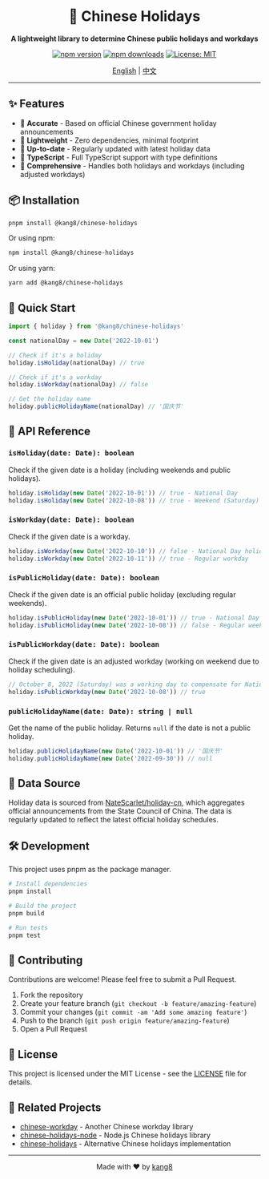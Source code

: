 <div align="center">

# 🎊 Chinese Holidays

**A lightweight library to determine Chinese public holidays and workdays**

[![npm version](https://img.shields.io/npm/v/@kang8/chinese-holidays.svg)](https://www.npmjs.com/package/@kang8/chinese-holidays)
[![npm downloads](https://img.shields.io/npm/dm/@kang8/chinese-holidays.svg)](https://www.npmjs.com/package/@kang8/chinese-holidays)
[![License: MIT](https://img.shields.io/badge/License-MIT-blue.svg)](https://opensource.org/licenses/MIT)

[English](#) | [中文](README-cn.md)

</div>

---

## ✨ Features

- 🎯 **Accurate** - Based on official Chinese government holiday announcements
- 🚀 **Lightweight** - Zero dependencies, minimal footprint
- 📅 **Up-to-date** - Regularly updated with latest holiday data
- 💪 **TypeScript** - Full TypeScript support with type definitions
- 🔄 **Comprehensive** - Handles both holidays and workdays (including adjusted workdays)

## 📦 Installation

```sh
pnpm install @kang8/chinese-holidays
```

Or using npm:

```sh
npm install @kang8/chinese-holidays
```

Or using yarn:

```sh
yarn add @kang8/chinese-holidays
```

## 🚀 Quick Start

```js
import { holiday } from '@kang8/chinese-holidays'

const nationalDay = new Date('2022-10-01')

// Check if it's a holiday
holiday.isHoliday(nationalDay) // true

// Check if it's a workday
holiday.isWorkday(nationalDay) // false

// Get the holiday name
holiday.publicHolidayName(nationalDay) // '国庆节'
```

## 📖 API Reference

### `isHoliday(date: Date): boolean`

Check if the given date is a holiday (including weekends and public holidays).

```js
holiday.isHoliday(new Date('2022-10-01')) // true - National Day
holiday.isHoliday(new Date('2022-10-08')) // true - Weekend (Saturday)
```

### `isWorkday(date: Date): boolean`

Check if the given date is a workday.

```js
holiday.isWorkday(new Date('2022-10-10')) // false - National Day holiday period
holiday.isWorkday(new Date('2022-10-11')) // true - Regular workday
```

### `isPublicHoliday(date: Date): boolean`

Check if the given date is an official public holiday (excluding regular weekends).

```js
holiday.isPublicHoliday(new Date('2022-10-01')) // true - National Day
holiday.isPublicHoliday(new Date('2022-10-08')) // false - Regular weekend
```

### `isPublicWorkday(date: Date): boolean`

Check if the given date is an adjusted workday (working on weekend due to holiday scheduling).

```js
// October 8, 2022 (Saturday) was a working day to compensate for National Day holiday
holiday.isPublicWorkday(new Date('2022-10-08')) // true
```

### `publicHolidayName(date: Date): string | null`

Get the name of the public holiday. Returns `null` if the date is not a public holiday.

```js
holiday.publicHolidayName(new Date('2022-10-01')) // '国庆节'
holiday.publicHolidayName(new Date('2022-09-30')) // null
```

## 📅 Data Source

Holiday data is sourced from [NateScarlet/holiday-cn](https://github.com/NateScarlet/holiday-cn), which aggregates official announcements from the State Council of China. The data is regularly updated to reflect the latest official holiday schedules.

## 🛠️ Development

This project uses pnpm as the package manager.

```sh
# Install dependencies
pnpm install

# Build the project
pnpm build

# Run tests
pnpm test
```

## 🤝 Contributing

Contributions are welcome! Please feel free to submit a Pull Request.

1. Fork the repository
2. Create your feature branch (`git checkout -b feature/amazing-feature`)
3. Commit your changes (`git commit -am 'Add some amazing feature'`)
4. Push to the branch (`git push origin feature/amazing-feature`)
5. Open a Pull Request

## 📄 License

This project is licensed under the MIT License - see the [LICENSE](LICENSE) file for details.

## 🔗 Related Projects

- [chinese-workday](https://github.com/yize/chinese-workday) - Another Chinese workday library
- [chinese-holidays-node](https://github.com/bastengao/chinese-holidays-node) - Node.js Chinese holidays library
- [chinese-holidays](https://github.com/MrSeaWave/chinese-holidays) - Alternative Chinese holidays implementation

---

<div align="center">
Made with ❤️ by <a href="https://github.com/kang8">kang8</a>
</div>
